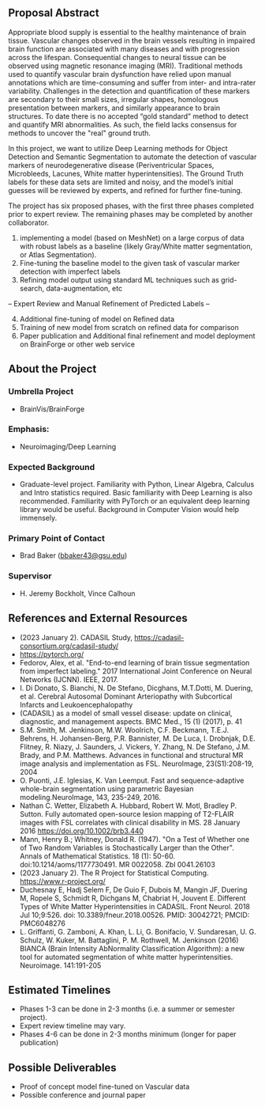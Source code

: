 ## Proposal Abstract
Appropriate blood supply is essential to the healthy maintenance of brain tissue. Vascular changes observed in the brain vessels resulting in impaired brain function are associated with many diseases and with progression across the lifespan. Consequential changes to neural tissue can be observed using magnetic resonance imaging (MRI).  Traditional methods used to quantify vascular brain dysfunction have relied upon manual annotations which are   time-consuming and suffer from inter- and intra-rater variability. Challenges in the detection and quantification of these markers are secondary  to their small sizes, irregular shapes, homologous presentation between markers, and similarly appearance to brain structures. To date there is no accepted “gold standard” method to detect and quantify MRI abnormalities. As such, the field lacks consensus for methods to uncover the "real" ground truth.

In this project, we want to utilize Deep Learning methods for Object Detection and Semantic Segmentation to automate the detection of vascular markers of neurodegenerative disease (Periventricular Spaces, Microbleeds, Lacunes, White matter hyperintensities). The Ground Truth labels for these data sets are limited and noisy, and the model’s initial guesses will be reviewed by experts, and refined for further fine-tuning. 

The project has six proposed phases, with the first three phases completed prior to expert review. The remaining phases may be completed by another collaborator.
1) implementing a model (based on MeshNet) on a large corpus of data with robust labels as a baseline (likely Gray/White matter segmentation, or Atlas Segmentation). 
2) Fine-tuning the baseline model to the given task of vascular marker detection with imperfect labels
3) Refining model output using standard ML techniques such as grid-search, data-augmentation, etc

– Expert Review and Manual Refinement of Predicted Labels –

4) Additional fine-tuning of model on Refined data
5) Training of new model from scratch on refined data for comparison
6) Paper publication and Additional final refinement and model deployment on BrainForge or other web service
## About the Project
### Umbrella Project
* BrainVis/BrainForge
### Emphasis:
* Neuroimaging/Deep Learning
### Expected Background
* Graduate-level project. Familiarity with Python, Linear Algebra, Calculus and Intro statistics required. Basic familiarity with Deep Learning is also recommended. Familiarity with PyTorch or an equivalent deep learning library would be useful. Background in Computer Vision would help immensely.
### Primary Point of Contact
* Brad Baker (bbaker43@gsu.edu)
### Supervisor
* H. Jeremy Bockholt, Vince Calhoun
## References and External Resources
* (2023 January 2). CADASIL Study, https://cadasil-consortium.org/cadasil-study/
* https://pytorch.org/
* Fedorov, Alex, et al. "End-to-end learning of brain tissue segmentation from imperfect labeling." 2017 International Joint Conference on Neural Networks (IJCNN). IEEE, 2017.
* I. Di Donato, S. Bianchi, N. De Stefano, Dicghans, M.T.Dotti, M. Duering, et al. Cerebral Autosomal Dominant Arteriopathy with Subcortical Infarcts and Leukoencephalopathy
* (CADASIL) as a model of small vessel disease: update on clinical, diagnostic, and management aspects. BMC Med., 15 (1) (2017), p. 41
* S.M. Smith, M. Jenkinson, M.W. Woolrich, C.F. Beckmann, T.E.J. Behrens, H. Johansen-Berg, P.R. Bannister, M. De Luca, I. Drobnjak, D.E. Flitney, R. Niazy, J. Saunders, J. Vickers, Y. Zhang, N. De Stefano, J.M. Brady, and P.M. Matthews. Advances in functional and structural MR image analysis and implementation as FSL. NeuroImage, 23(S1):208-19, 2004
* O. Puonti, J.E. Iglesias, K. Van Leemput. Fast and sequence-adaptive whole-brain segmentation using parametric Bayesian modeling.NeuroImage, 143, 235-249, 2016.
* Nathan C. Wetter, Elizabeth A. Hubbard, Robert W. Motl, Bradley P. Sutton. Fully automated open-source lesion mapping of T2-FLAIR images with FSL correlates with clinical disability in MS. 28 January 2016 https://doi.org/10.1002/brb3.440
* Mann, Henry B.; Whitney, Donald R. (1947). "On a Test of Whether one of Two Random Variables is Stochastically Larger than the Other". Annals of Mathematical Statistics. 18 (1): 50-60. doi:10.1214/aoms/1177730491. MR 0022058. Zbl 0041.26103
* (2023 January 2). The R Project for Statistical Computing. https://www.r-project.org/ 
* Duchesnay E, Hadj Selem F, De Guio F, Dubois M, Mangin JF, Duering M, Ropele S, Schmidt R, Dichgans M, Chabriat H, Jouvent E. Different Types of White Matter Hyperintensities in CADASIL. Front Neurol. 2018 Jul 10;9:526. doi: 10.3389/fneur.2018.00526. PMID: 30042721; PMCID: PMC6048276
* L. Griffanti, G. Zamboni, A. Khan, L. Li, G. Bonifacio, V. Sundaresan, U. G. Schulz, W. Kuker, M. Battaglini, P. M. Rothwell, M. Jenkinson (2016) BIANCA (Brain Intensity AbNormality Classification Algorithm): a new tool for automated segmentation of white matter hyperintensities. Neuroimage. 141:191-205

## Estimated Timelines
* Phases 1-3 can be done in 2-3 months (i.e. a summer or semester project). 
* Expert review timeline may vary.
* Phases 4-6 can be done in 2-3 months minimum (longer for paper publication)

## Possible Deliverables
* Proof of concept model fine-tuned on Vascular data
* Possible conference and journal paper
